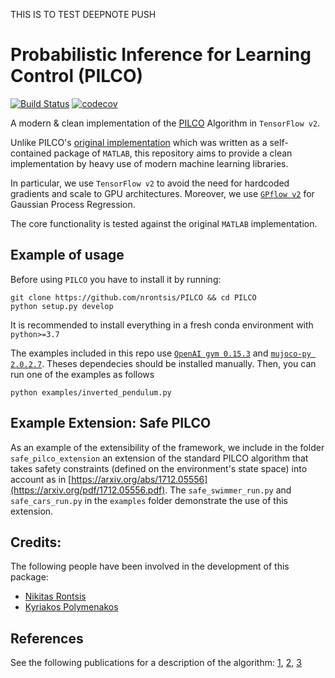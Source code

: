 
THIS IS TO TEST DEEPNOTE PUSH

# Probabilistic Inference for Learning Control (PILCO)
[![Build Status](https://travis-ci.org/nrontsis/PILCO.svg?branch=master)](https://travis-ci.org/nrontsis/PILCO)
[![codecov](https://codecov.io/gh/nrontsis/PILCO/branch/master/graph/badge.svg)](https://codecov.io/gh/nrontsis/PILCO)

A modern \& clean implementation of the [PILCO](https://ieeexplore.ieee.org/abstract/document/6654139/) Algorithm in `TensorFlow v2`.

Unlike PILCO's [original implementation](http://mlg.eng.cam.ac.uk/pilco/) which was written as a self-contained package of `MATLAB`, this repository aims to provide a clean implementation by heavy use of modern machine learning libraries.

In particular, we use `TensorFlow v2` to avoid the need for hardcoded gradients and scale to GPU architectures. Moreover, we use [`GPflow v2`](https://github.com/GPflow/GPflow) for Gaussian Process Regression.

The core functionality is tested against the original `MATLAB` implementation.

## Example of usage
Before using `PILCO` you have to install it by running:
```
git clone https://github.com/nrontsis/PILCO && cd PILCO
python setup.py develop
```
It is recommended to install everything in a fresh conda environment with `python>=3.7`

The examples included in this repo use [`OpenAI gym 0.15.3`](https://github.com/openai/gym#installation) and [`mujoco-py 2.0.2.7`](https://github.com/openai/mujoco-py#install-mujoco). Theses dependecies should be installed manually. Then, you can run one of the examples as follows
```
python examples/inverted_pendulum.py
```

## Example Extension: Safe PILCO
As an example of the extensibility of the framework, we include in the folder `safe_pilco_extension` an extension of the standard PILCO algorithm that takes safety constraints (defined on the environment's state space) into account as in [https://arxiv.org/abs/1712.05556](https://arxiv.org/pdf/1712.05556.pdf). The `safe_swimmer_run.py` and `safe_cars_run.py` in the `examples` folder demonstrate the use of this extension.

## Credits:

The following people have been involved in the development of this package:
* [Nikitas Rontsis](https://github.com/nrontsis)
* [Kyriakos Polymenakos](https://github.com/kyr-pol/)

## References

See the following publications for a description of the algorithm: [1](https://ieeexplore.ieee.org/abstract/document/6654139/), [2](http://mlg.eng.cam.ac.uk/pub/pdf/DeiRas11.pdf), 
[3](https://pdfs.semanticscholar.org/c9f2/1b84149991f4d547b3f0f625f710750ad8d9.pdf)